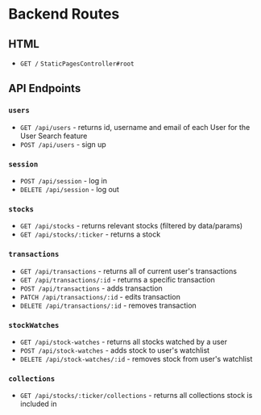# Backend Routes
## HTML
  * `GET /` `StaticPagesController#root`
## API Endpoints
### `users`
  * `GET /api/users` - returns id, username and email of each User for the User Search feature
  * `POST /api/users` - sign up

### `session`
  * `POST /api/session` - log in
  * `DELETE /api/session` - log out

### `stocks`
  * `GET /api/stocks` - returns relevant stocks (filtered by data/params)
  * `GET /api/stocks/:ticker` - returns a stock

### `transactions`
  * `GET /api/transactions` - returns all of current user's transactions
  * `GET /api/transactions/:id` - returns a specific transaction
  * `POST /api/transactions` - adds transaction
  * `PATCH /api/transactions/:id` - edits transaction
  * `DELETE /api/transactions/:id` - removes transaction

### `stockWatches`
  * `GET /api/stock-watches` - returns all stocks watched by a user
  * `POST /api/stock-watches` - adds stock to user's watchlist
  * `DELETE /api/stock-watches/:id` - removes stock from user's watchlist

### `collections`
  * `GET /api/stocks/:ticker/collections` - returns all collections stock is included in
